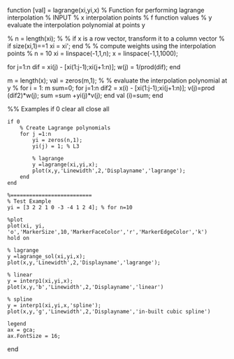 function [val] = lagrange(xi,yi,x)
% Function for performing lagrange interpolation
% INPUT
%   x       interpolation points
%   f       function values
%   y       evaluate the interpolation polynomial at points y

%
n = length(xi);
%
% if x is a row vector, transform it to a column vector
%
if size(xi,1)==1
    xi = xi';
end
%
% compute weights using the interpolation points
%
 n = 10
    xi = linspace(-1,1,n);
    x = linspace(-1,1,1000);
    
for j=1:n
    dif = xi(j) - [xi(1:j-1);xi(j+1:n)];
    w(j) = 1/prod(dif);
end

m = length(x);
val = zeros(m,1);
%
%  evaluate the interpolation polynomial at y
%
for i = 1: m
    sum=0;
    for j=1:n
       dif2 = x(i) - [xi(1:j-1);xi(j+1:n)];
    v(j)=prod (dif2)*w(j);
    sum =sum +yi(j)*v(j);
    end
    val (i)=sum;
end

%% Examples
if 0
    clear all
    close all
   
    if 0
        % Create Lagrange polynomials
        for j =1:n
            yi = zeros(n,1);
            yi(j) = 1; % L3
            
            % lagrange
            y =lagrange(xi,yi,x);
            plot(x,y,'Linewidth',2,'Displayname','lagrange');
        end
    end
    
    %==========================
    % Test Example
    yi = [3 2 2 1 0 -3 -4 1 2 4]; % for n=10
    
    %plot
    plot(xi, yi, 'o','MarkerSize',10,'MarkerFaceColor','r','MarkerEdgeColor','k')
    hold on
    
    % lagrange
    y =lagrange_sol(xi,yi,x);
    plot(x,y,'Linewidth',2,'Displayname','lagrange');
    
    % linear
    y = interp1(xi,yi,x);
    plot(x,y,'b','Linewidth',2,'Displayname','linear')
    
    % spline
    y = interp1(xi,yi,x,'spline');
    plot(x,y,'g','Linewidth',2,'Displayname','in-built cubic spline')
    
    legend
    ax = gca;
    ax.FontSize = 16;
end
